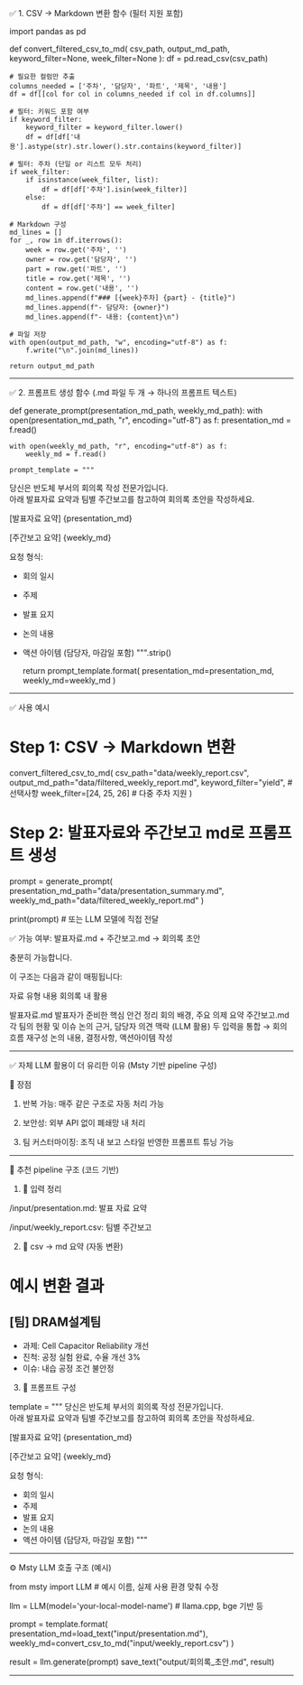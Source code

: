  

✅ 1. CSV → Markdown 변환 함수 (필터 지원 포함)

import pandas as pd

def convert_filtered_csv_to_md(
    csv_path,
    output_md_path,
    keyword_filter=None,
    week_filter=None
):
    df = pd.read_csv(csv_path)

    # 필요한 컬럼만 추출
    columns_needed = ['주차', '담당자', '파트', '제목', '내용']
    df = df[[col for col in columns_needed if col in df.columns]]

    # 필터: 키워드 포함 여부
    if keyword_filter:
        keyword_filter = keyword_filter.lower()
        df = df[df['내용'].astype(str).str.lower().str.contains(keyword_filter)]

    # 필터: 주차 (단일 or 리스트 모두 처리)
    if week_filter:
        if isinstance(week_filter, list):
            df = df[df['주차'].isin(week_filter)]
        else:
            df = df[df['주차'] == week_filter]

    # Markdown 구성
    md_lines = []
    for _, row in df.iterrows():
        week = row.get('주차', '')
        owner = row.get('담당자', '')
        part = row.get('파트', '')
        title = row.get('제목', '')
        content = row.get('내용', '')
        md_lines.append(f"### [{week}주차] {part} - {title}")
        md_lines.append(f"- 담당자: {owner}")
        md_lines.append(f"- 내용: {content}\n")

    # 파일 저장
    with open(output_md_path, "w", encoding="utf-8") as f:
        f.write("\n".join(md_lines))

    return output_md_path


---

✅ 2. 프롬프트 생성 함수 (.md 파일 두 개 → 하나의 프롬프트 텍스트)

def generate_prompt(presentation_md_path, weekly_md_path):
    with open(presentation_md_path, "r", encoding="utf-8") as f:
        presentation_md = f.read()

    with open(weekly_md_path, "r", encoding="utf-8") as f:
        weekly_md = f.read()

    prompt_template = """
당신은 반도체 부서의 회의록 작성 전문가입니다.  
아래 발표자료 요약과 팀별 주간보고를 참고하여 회의록 초안을 작성하세요.

[발표자료 요약]
{presentation_md}

[주간보고 요약]
{weekly_md}

요청 형식:
- 회의 일시  
- 주제  
- 발표 요지  
- 논의 내용  
- 액션 아이템 (담당자, 마감일 포함)
""".strip()

    return prompt_template.format(
        presentation_md=presentation_md,
        weekly_md=weekly_md
    )


---

✅ 사용 예시
# Step 1: CSV → Markdown 변환
convert_filtered_csv_to_md(
    csv_path="data/weekly_report.csv",
    output_md_path="data/filtered_weekly_report.md",
    keyword_filter="yield",                  # 선택사항
    week_filter=[24, 25, 26]                 # 다중 주차 지원
)

# Step 2: 발표자료와 주간보고 md로 프롬프트 생성
prompt = generate_prompt(
    presentation_md_path="data/presentation_summary.md",
    weekly_md_path="data/filtered_weekly_report.md"
)

print(prompt)  # 또는 LLM 모델에 직접 전달




✅ 가능 여부: 발표자료.md + 주간보고.md → 회의록 초안

충분히 가능합니다.

이 구조는 다음과 같이 매핑됩니다:

자료 유형	내용	회의록 내 활용

발표자료.md	발표자가 준비한 핵심 안건 정리	회의 배경, 주요 의제 요약
주간보고.md	각 팀의 현황 및 이슈	논의 근거, 담당자 의견 맥락
(LLM 활용)	두 입력을 통합 → 회의 흐름 재구성	논의 내용, 결정사항, 액션아이템 작성



---

✅ 자체 LLM 활용이 더 유리한 이유 (Msty 기반 pipeline 구성)

🌟 장점

1. 반복 가능: 매주 같은 구조로 자동 처리 가능


2. 보안성: 외부 API 없이 폐쇄망 내 처리


3. 팀 커스터마이징: 조직 내 보고 스타일 반영한 프롬프트 튜닝 가능




---

🔧 추천 pipeline 구조 (코드 기반)

1. 📁 입력 정리

/input/presentation.md: 발표 자료 요약

/input/weekly_report.csv: 팀별 주간보고


2. 🧾 csv → md 요약 (자동 변환)

# 예시 변환 결과
## [팀] DRAM설계팀
- 과제: Cell Capacitor Reliability 개선
- 진척: 공정 실험 완료, 수율 개선 3%
- 이슈: 내습 공정 조건 불안정

3. 🧠 프롬프트 구성

template = """
당신은 반도체 부서의 회의록 작성 전문가입니다.  
아래 발표자료 요약과 팀별 주간보고를 참고하여 회의록 초안을 작성하세요.

[발표자료 요약]
{presentation_md}

[주간보고 요약]
{weekly_md}

요청 형식:
- 회의 일시  
- 주제  
- 발표 요지  
- 논의 내용  
- 액션 아이템 (담당자, 마감일 포함)
"""


---

⚙️ Msty LLM 호출 구조 (예시)

from msty import LLM  # 예시 이름, 실제 사용 환경 맞춰 수정

llm = LLM(model='your-local-model-name')  # llama.cpp, bge 기반 등

prompt = template.format(
    presentation_md=load_text("input/presentation.md"),
    weekly_md=convert_csv_to_md("input/weekly_report.csv")
)

result = llm.generate(prompt)
save_text("output/회의록_초안.md", result)


---
 
